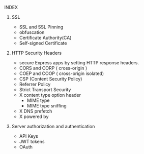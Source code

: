 INDEX

1. SSL 
    - SSL and SSL Pinning
    - obfuscation
    - Certificate Authority(CA)
    - Self-signed Certificate 

2. HTTP Security Headers
    - secure Express apps by setting HTTP response headers.
    - CORS and CORP ( cross-origin )
    - COEP and COOP ( cross-origin isolated)
    - CSP (Content Security Policy)
    - Referrer Policy
    - Strict Transport Security
    -  X content type option header
        - MIME type
        - MIME type sniffing
    - X DNS prefetch
    - X powered by

3. Server authorization and authentication
    - API Keys
    - JWT tokens
    - OAuth

    

